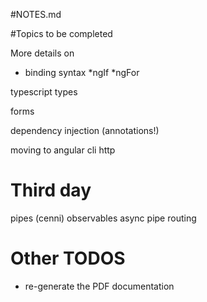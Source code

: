 #NOTES.md

#Topics to be completed

More details on 
* binding syntax
*ngIf
*ngFor

typescript types

forms

dependency injection (annotations!)

moving to angular cli
http

# Third day
pipes (cenni)
observables
async pipe
routing


# Other TODOS
* re-generate the PDF documentation




